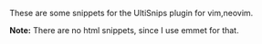 These are some snippets for the UltiSnips plugin for vim,neovim.

**Note:** There are no html snippets, since I use emmet for that.
